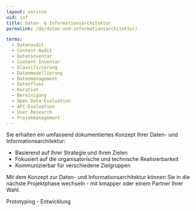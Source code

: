 ```yaml
---
layout: service
uid: inf
title: Daten- & Informationsarchitektur
permalink: /de/daten-und-informationsarchitektur/

terms: 
  - Datenaudit
  - Content-Audit
  - Dateninventar
  - Content-Inventar
  - Klassifizierung
  - Datenmodellierung
  - Datenmanagement
  - Datenfluss
  - Kuration
  - Bereinigung
  - Open Data-Evaluation
  - API-Evaluation
  - User Research
  - Projekmanagement
---
```


Sie erhalten ein umfassend dokumentiertes Konzept Ihrer Daten- und Informationsarchitektur: 

- Basierend auf Ihrer Strategie und Ihren Zielen 
- Fokusiert auf die organisatorische und technische Realisierbarkeit 
- Kommunizierbar für verschiedene Zielgruppen

Mit dem Konzept zur Daten- und Informationsarchitektur können Sie in die nächste Projektphase wechseln - mit kmapper oder einem Partner Ihrer Wahl.

Prototyping - Entwicklung
